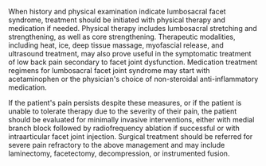 When history and physical examination indicate lumbosacral facet syndrome, treatment should be initiated with physical therapy and medication if needed. Physical therapy includes lumbosacral stretching and strengthening, as well as core strengthening. Therapeutic modalities, including heat, ice, deep tissue massage, myofascial release, and ultrasound treatment, may also prove useful in the symptomatic treatment of low back pain secondary to facet joint dysfunction. Medication treatment regimens for lumbosacral facet joint syndrome may start with acetaminophen or the physician's choice of non-steroidal anti-inflammatory medication.

If the patient's pain persists despite these measures, or if the patient is unable to tolerate therapy due to the severity of their pain, the patient should be evaluated for minimally invasive interventions, either with medial branch block followed by radiofrequency ablation if successful or with intraarticular facet joint injection. Surgical treatment should be referred for severe pain refractory to the above management and may include laminectomy, facetectomy, decompression, or instrumented fusion.